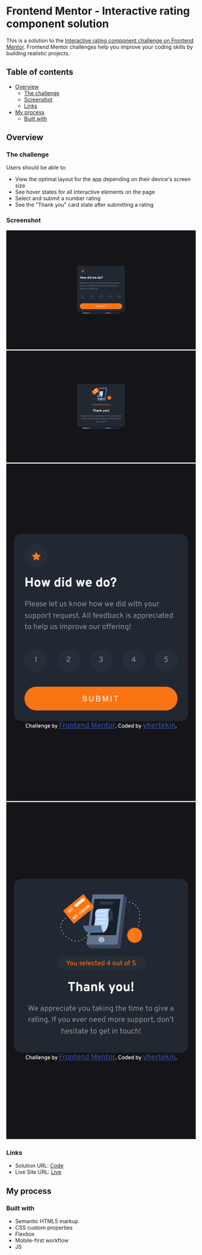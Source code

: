 # Frontend Mentor - Interactive rating component solution

This is a solution to the [Interactive rating component challenge on Frontend Mentor](https://www.frontendmentor.io/challenges/interactive-rating-component-koxpeBUmI). Frontend Mentor challenges help you improve your coding skills by building realistic projects.

## Table of contents

-   [Overview](#overview)
    -   [The challenge](#the-challenge)
    -   [Screenshot](#screenshot)
    -   [Links](#links)
-   [My process](#my-process)
    -   [Built with](#built-with)

## Overview

### The challenge

Users should be able to:

-   View the optimal layout for the app depending on their device's screen size
-   See hover states for all interactive elements on the page
-   Select and submit a number rating
-   See the "Thank you" card state after submitting a rating

### Screenshot

![](./screenshots/desktop.png)
![](./screenshots/desktop2.png)
![](./screenshots/mobile.png)
![](./screenshots/mobile2.png)

### Links

-   Solution URL: [Code](https://github.com/yhertekin/FrontendMentor/tree/main/Newbie/InteractiveRatingComponent)
-   Live Site URL: [Live](https://animated-cendol-79d815.netlify.app)

## My process

### Built with

-   Semantic HTML5 markup
-   CSS custom properties
-   Flexbox
-   Mobile-first workflow
-   JS
